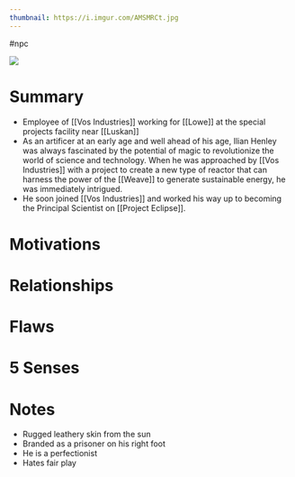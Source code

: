 ```yaml
---
thumbnail: https://i.imgur.com/AMSMRCt.jpg
---
```

#npc

![](https://i.imgur.com/AMSMRCt.jpg)

# Summary
- Employee of [[Vos Industries]] working for [[Lowe]] at the special projects facility near [[Luskan]]
- As an artificer at an early age and well ahead of his age, Ilian Henley was always fascinated by the potential of magic to revolutionize the world of science and technology. When he was approached by [[Vos Industries]] with a project to create a new type of reactor that can harness the power of the [[Weave]] to generate sustainable energy, he was immediately intrigued.
- He soon joined [[Vos Industries]] and worked his way up to becoming the Principal Scientist on [[Project Eclipse]]. 

# Motivations
# Relationships
# Flaws
# 5 Senses
# Notes
- Rugged leathery skin from the sun
- Branded as a prisoner on his right foot
- He is a perfectionist
- Hates fair play

